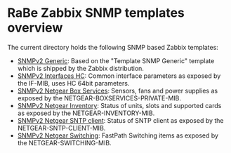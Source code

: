 # RaBe Zabbix SNMP templates overview
The current directory holds the following SNMP based Zabbix templates:

* [SNMPv2 Generic](SNMPv2_Generic): Based on the "Template SNMP Generic" template which is shipped by the
Zabbix distribution.
* [SNMPv2 Interfaces HC](SNMPv2_Interfaces_HC): Common interface parameters as exposed by the IF-MIB, uses HC 64bit parameters.
* [SNMPv2 Netgear Box Services](SNMPv2_Netgear_Box_Services): Sensors, fans and power supplies as exposed by the NETGEAR-BOXSERVICES-PRIVATE-MIB.
* [SNMPv2 Netgear Inventory](SNMPv2_Netgear_Inventory): Status of units, slots and supported cards as exposed by the NETGEAR-INVENTORY-MIB.
* [SNMPv2 Netgear SNTP client](SNMPv2_Netgear_SNTP_client): Status of SNTP client as exposed by
the NETGEAR-SNTP-CLIENT-MIB.
* [SNMPv2 Netgear Switching](SNMPv2_Netgear_Switching): FastPath Switching items as exposed by the NETGEAR-SWITCHING-MIB.
